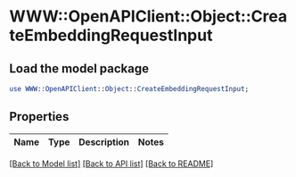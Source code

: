 # WWW::OpenAPIClient::Object::CreateEmbeddingRequestInput

## Load the model package
```perl
use WWW::OpenAPIClient::Object::CreateEmbeddingRequestInput;
```

## Properties
Name | Type | Description | Notes
------------ | ------------- | ------------- | -------------

[[Back to Model list]](../README.md#documentation-for-models) [[Back to API list]](../README.md#documentation-for-api-endpoints) [[Back to README]](../README.md)


